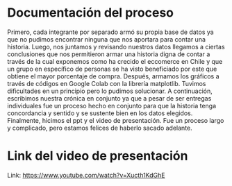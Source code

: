 # Documentación del proceso 

Primero, cada integrante por separado armó su propia base de datos ya que no pudimos encontrar ninguna que nos aportara para contar una historia. 
Luego, nos juntamos y revisando nuestros datos llegamos a ciertas conclusiones que nos permitieron armar una historia digna de contar a través de la cual exponemos como ha crecido el eccomerce en Chile y que un grupo en específico de personas se ha visto beneficiado por este que obtiene el mayor porcentaje de compra. 
Después, armamos los gráficos a través de códigos en Google Colab con la librería matplotlib. Tuvimos dificultades en un principio pero lo pudimos solucionar. 
A continuación, escribimos nuestra crónica en conjunto ya que a pesar de ser entregas individuales fue un proceso hecho en conjunto para que la historia tenga concordancia y sentido y se sustente bien en los datos elegidos. 
Finalmente, hicimos el ppt y el video de presentación. 
Fue un proceso largo y complicado, pero estamos felices de haberlo sacado adelante.

# Link del video de presentación 

Link: https://www.youtube.com/watch?v=Xucth1KdGhE

